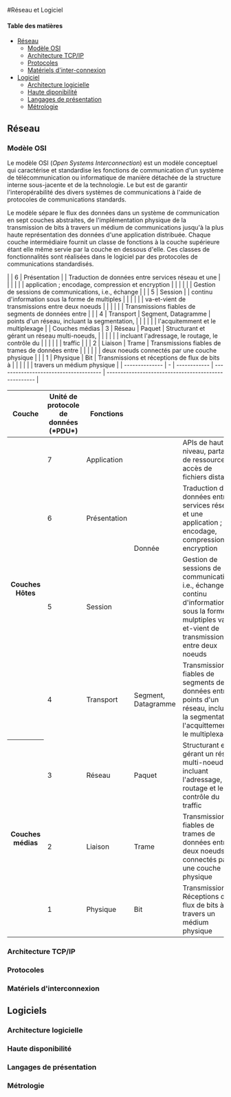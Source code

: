 #Réseau et Logiciel

#### Table des matières

* [Réseau](#réseau)
    + [Modèle OSI](#modèle-osi)
    + [Architecture TCP/IP](#architecture-tcp-ip)
    + [Protocoles](#protocoles)
    + [Matériels d'inter-connexion](#matériel-dinter-connection)
* [Logiciel](#logiciel)
    + [Architecture logicielle](#architecture-logicielle)
    + [Haute diponibilité](#haute-disponibilité)
    + [Langages de présentation](#languages-de-présentation)
    + [Métrologie](#métrologie)

## Réseau

### Modèle OSI

Le modèle OSI (*Open Systems Interconnection*) est un modèle conceptuel qui caractérise et standardise les fonctions de
communication d'un système de télécommunication ou informatique de manière détachée de la structure interne sous-jacente et de la
technologie. Le but est de garantir l'interopérabilité des divers systèmes de communications à l'aide de protocoles de
communications standards.

Le modèle sépare le flux des données dans un système de communication en sept couches abstraites, de l'implémentation physique de la
transmission de bits à travers un médium de communications jusqu'à la plus haute représentation des données d'une application
distribuée. Chaque couche intermédiaire fournit un classe de fonctions à la couche supérieure étant elle même servie par la couche
en dessous d'elle. Ces classes de fonctionnalités sont réalisées dans le logiciel par des protocoles de communications standardisés.

|                | 6 | Présentation |                                       | Traduction de données entre services réseau et une   |
|                |   |              |                                       | application ; encodage, compression et encryption    |
|                |   |              |                                       | Gestion de sessions de communications, i.e., échange |
|                | 5 | Session      |                                       | continu d'information sous la forme de multiples     |
|                |   |              |                                       | va-et-vient de transmissions entre deux noeuds       |
|                |   |              |                                       | Transmissions fiables de segments de données entre   |
|                | 4 | Transport    | Segment, Datagramme                   | points d'un réseau, incluant la segmentation,        |
|                |   |              |                                       | l'acquitemment et le multiplexage                    |
| Couches médias | 3 | Réseau       | Paquet                                | Structurant et gérant un réseau multi-noeuds,        |
|                |   |              |                                       | incluant l'adressage, le routage, le contrôle du     |
|                |   |              |                                       | traffic                                              |
|                | 2 | Liaison      | Trame                                 | Transmissions fiables de trames de données entre     |
|                |   |              |                                       | deux noeuds connectés par une couche physique        |
|                | 1 | Physique     | Bit                                   | Transmissions et réceptions de flux de bits à        |
|                |   |              |                                       | travers un médium physique                           |
| -------------- | - | ------------ | ------------------------------------- | ---------------------------------------------------- |

<table>
    <thead>
        <tr>
            <th>Couche</th>
            <th>Unité de protocole de données (*PDU*)</th>
            <th>Fonctions</th>
        </tr>
    </thead>
    <tbody>
        <tr>
            <th rowspan="4">Couches Hôtes</th>
            <td>7</td>
            <td>Application</td>
            <td rowspan="3">Donnée</td>
            <td>APIs de haut-niveau, partages de ressources, accès de fichiers distants</td>
        </tr>
        <tr>
            <td>6</td>
            <td>Présentation</td>
            <td>Traduction de données entre services réseau et une application ; encodage, compression et encryption</td>
        </tr>
        <tr>
            <td>5</td>
            <td>Session</td>
            <td>Gestion de sessions de communications, i.e., échange continu d'information sous la forme de mulptiples va-et-vient
            de transmissions entre deux noeuds</td>
        </tr>
        <tr>
            <td>4</td>
            <td>Transport</td>
            <td>Segment, Datagramme</td>
            <td>Transmission fiables de segments de données entre points d'un réseau, incluant la segmentation, l'acquittement et le
            multiplexage</td>
        </tr>
        <tr>
            <th rowspan="3">Couches médias</th>
            <td>3</td>
            <td>Réseau</td>
            <td>Paquet</td>
            <td>Structurant et gérant un réseau multi-noeuds, incluant l'adressage, le routage et le contrôle du traffic</td>
        </tr>
        <tr>
            <td>2</td>
            <td>Liaison</td>
            <td>Trame</td>
            <td>Transmissions fiables de trames de données entre deux noeuds connectés par une couche physique</td>
        </tr>
        <tr>
            <td>1</td>
            <td>Physique</td>
            <td>Bit</td>
            <td>Transmissions et Réceptions de flux de bits à travers un médium physique</td>
        </tr>
    </tbody>
</table>

### Architecture TCP/IP

### Protocoles

### Matériels d'interconnexion

## Logiciels

### Architecture logicielle

### Haute disponibilité

### Langages de présentation

### Métrologie

